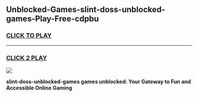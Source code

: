 
## Unblocked-Games-slint-doss-unblocked-games-Play-Free-cdpbu
<h3>
<a href="https://premium76.site?title=slint-doss-unblocked-games&ref=10A">CLICK TO PLAY</a></h3>
<hr>

<h3>
<a href="https://premium76.site?title=slint-doss-unblocked-games&ref=10A">CLICK 2 PLAY</a>
  
</h3>

<a href="https://premium76.site?title=slint-doss-unblocked-games&ref=10A"><img src="https://clearcache.store/games.png"></a>


**slint-doss-unblocked-games games unblocked: Your Gateway to Fun and Accessible Online Gaming**
